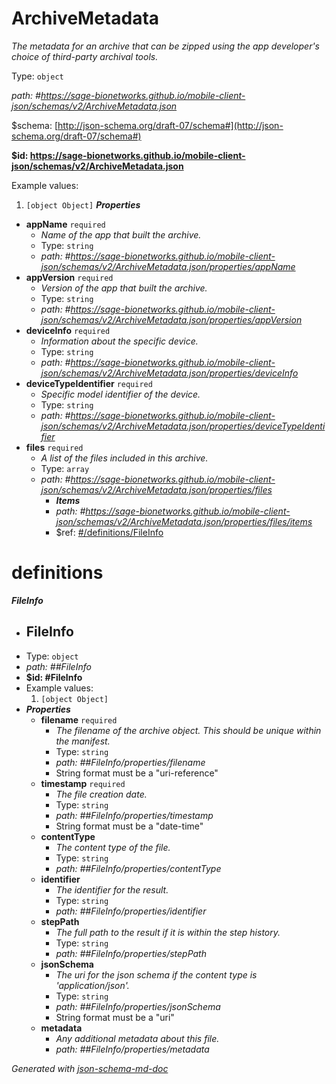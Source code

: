 # ArchiveMetadata

_The metadata for an archive that can be zipped using the app developer's choice of third-party archival tools._

Type: `object`

<i id="https://sage-bionetworks.github.io/mobile-client-json/schemas/v2/ArchiveMetadata.json">path: #https://sage-bionetworks.github.io/mobile-client-json/schemas/v2/ArchiveMetadata.json</i>

&#36;schema: [http://json-schema.org/draft-07/schema#](http://json-schema.org/draft-07/schema#)

<b id="httpssage-bionetworks.github.iomobile-client-jsonschemasv2archivemetadata.json">&#36;id: https://sage-bionetworks.github.io/mobile-client-json/schemas/v2/ArchiveMetadata.json</b>

Example values: 

 1. `[object Object]`
**_Properties_**

 - <b id="#https://sage-bionetworks.github.io/mobile-client-json/schemas/v2/ArchiveMetadata.json/properties/appName">appName</b> `required`
	 - _Name of the app that built the archive._
	 - Type: `string`
	 - <i id="https://sage-bionetworks.github.io/mobile-client-json/schemas/v2/ArchiveMetadata.json/properties/appName">path: #https://sage-bionetworks.github.io/mobile-client-json/schemas/v2/ArchiveMetadata.json/properties/appName</i>
 - <b id="#https://sage-bionetworks.github.io/mobile-client-json/schemas/v2/ArchiveMetadata.json/properties/appVersion">appVersion</b> `required`
	 - _Version of the app that built the archive._
	 - Type: `string`
	 - <i id="https://sage-bionetworks.github.io/mobile-client-json/schemas/v2/ArchiveMetadata.json/properties/appVersion">path: #https://sage-bionetworks.github.io/mobile-client-json/schemas/v2/ArchiveMetadata.json/properties/appVersion</i>
 - <b id="#https://sage-bionetworks.github.io/mobile-client-json/schemas/v2/ArchiveMetadata.json/properties/deviceInfo">deviceInfo</b> `required`
	 - _Information about the specific device._
	 - Type: `string`
	 - <i id="https://sage-bionetworks.github.io/mobile-client-json/schemas/v2/ArchiveMetadata.json/properties/deviceInfo">path: #https://sage-bionetworks.github.io/mobile-client-json/schemas/v2/ArchiveMetadata.json/properties/deviceInfo</i>
 - <b id="#https://sage-bionetworks.github.io/mobile-client-json/schemas/v2/ArchiveMetadata.json/properties/deviceTypeIdentifier">deviceTypeIdentifier</b> `required`
	 - _Specific model identifier of the device._
	 - Type: `string`
	 - <i id="https://sage-bionetworks.github.io/mobile-client-json/schemas/v2/ArchiveMetadata.json/properties/deviceTypeIdentifier">path: #https://sage-bionetworks.github.io/mobile-client-json/schemas/v2/ArchiveMetadata.json/properties/deviceTypeIdentifier</i>
 - <b id="#https://sage-bionetworks.github.io/mobile-client-json/schemas/v2/ArchiveMetadata.json/properties/files">files</b> `required`
	 - _A list of the files included in this archive._
	 - Type: `array`
	 - <i id="https://sage-bionetworks.github.io/mobile-client-json/schemas/v2/ArchiveMetadata.json/properties/files">path: #https://sage-bionetworks.github.io/mobile-client-json/schemas/v2/ArchiveMetadata.json/properties/files</i>
		 - **_Items_**
		 - <i id="https://sage-bionetworks.github.io/mobile-client-json/schemas/v2/ArchiveMetadata.json/properties/files/items">path: #https://sage-bionetworks.github.io/mobile-client-json/schemas/v2/ArchiveMetadata.json/properties/files/items</i>
		 - &#36;ref: [#/definitions/FileInfo](#/definitions/FileInfo)
# definitions

**_FileInfo_**

 - ## FileInfo
 - Type: `object`
 - <i id="#FileInfo">path: ##FileInfo</i>
 - <b id="fileinfo">&#36;id: #FileInfo</b>
 - Example values: 
	 1. `[object Object]`
 - **_Properties_**
	 - <b id="##FileInfo/properties/filename">filename</b> `required`
		 - _The filename of the archive object. This should be unique within the manifest._
		 - Type: `string`
		 - <i id="#FileInfo/properties/filename">path: ##FileInfo/properties/filename</i>
		 - String format must be a "uri-reference"
	 - <b id="##FileInfo/properties/timestamp">timestamp</b> `required`
		 - _The file creation date._
		 - Type: `string`
		 - <i id="#FileInfo/properties/timestamp">path: ##FileInfo/properties/timestamp</i>
		 - String format must be a "date-time"
	 - <b id="##FileInfo/properties/contentType">contentType</b>
		 - _The content type of the file._
		 - Type: `string`
		 - <i id="#FileInfo/properties/contentType">path: ##FileInfo/properties/contentType</i>
	 - <b id="##FileInfo/properties/identifier">identifier</b>
		 - _The identifier for the result._
		 - Type: `string`
		 - <i id="#FileInfo/properties/identifier">path: ##FileInfo/properties/identifier</i>
	 - <b id="##FileInfo/properties/stepPath">stepPath</b>
		 - _The full path to the result if it is within the step history._
		 - Type: `string`
		 - <i id="#FileInfo/properties/stepPath">path: ##FileInfo/properties/stepPath</i>
	 - <b id="##FileInfo/properties/jsonSchema">jsonSchema</b>
		 - _The uri for the json schema if the content type is 'application/json'._
		 - Type: `string`
		 - <i id="#FileInfo/properties/jsonSchema">path: ##FileInfo/properties/jsonSchema</i>
		 - String format must be a "uri"
	 - <b id="##FileInfo/properties/metadata">metadata</b>
		 - _Any additional metadata about this file._
		 - <i id="#FileInfo/properties/metadata">path: ##FileInfo/properties/metadata</i>



_Generated with [json-schema-md-doc](https://brianwendt.github.io/json-schema-md-doc/)_